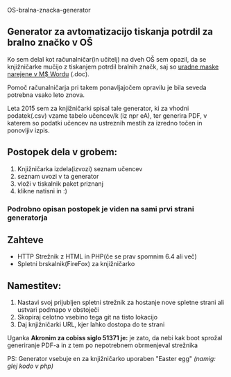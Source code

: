 OS-bralna-znacka-generator
## Generator za avtomatizacijo tiskanja potrdil za bralno značko v OŠ

Ko sem delal kot računalničar(in učitelj) na dveh OŠ sem opazil,
da se knjižničarke mučijo z tiskanjem potrdil bralnih značk, saj so [uradne maske narejene v M$ Wordu](https://www.bralnaznacka.si/sl/motivacijsko-gradivo/) (.doc). 

Pomoč računalničarja pri takem ponavljajočem opravilu je bila seveda potrebna vsako leto znova.

Leta 2015 sem za knjižničarki spisal tale generator, ki za vhodni podatek(.csv) vzame tabelo učencev/k (iz npr eA), ter generira PDF,
 v katerem so podatki učencev na ustreznih mestih za izredno točen in ponovljiv izpis. 

## Postopek dela v grobem:
1. Knjižničarka izdela(izvozi) seznam učencev
2. seznam uvozi v ta generator
3. vloži v tiskalnik paket priznanj
4. klikne natisni in :)

### Podrobno opisan postopek je viden na sami prvi strani generatorja

## Zahteve
*  HTTP Strežnik z HTML in PHP(če se prav spomnim 6.4 ali več)
*  Spletni brskalnik(FireFox) za knjižničarko

## Namestitev:
1.  Nastavi svoj prijubljen spletni strežnik za hostanje nove spletne strani ali ustvari podmapo v obstoječi
2.  Skopiraj celotno vsebino tega git na tisto lokacijo
3.  Daj knjižničarki URL, kjer lahko dostopa do te strani

Uganka **Akronim za cobiss siglo 51371 je:** je zato, da nebi kak boot sprožal generiranje PDF-a in z tem po nepotrebnem obrmenjeval strežnika

PS: Generator vsebuje en za knjižničarko uporaben "Easter egg" *(namig: glej kodo v php)*
